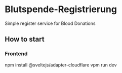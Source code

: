 # Blutspende-Registrierung
Simple register service for Blood Donations

## How to start
### Frontend
npm install @sveltejs/adapter-cloudflare
vpm run dev